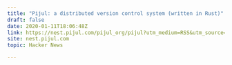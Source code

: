 ```yaml
---
title: "Pijul: a distributed version control system (written in Rust)"
draft: false
date: 2020-01-11T18:06:48Z
link: https://nest.pijul.com/pijul_org/pijul?utm_medium=RSS&utm_source=hune
site: nest.pijul.com
topic: Hacker News  

---
```

